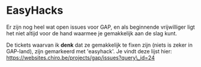 EasyHacks
=========

Er zijn nog heel wat open issues voor GAP, en als beginnende
vrijwilliger ligt het niet altijd voor de hand waarmee je gemakkelijk
aan de slag kunt.

De tickets waarvan ik **denk** dat ze gemakkelijk te fixen zijn (niets
is zeker in GAP-land), zijn gemarkeerd met 'easyhack'. Je vindt deze
lijst hier: https://websites.chiro.be/projects/gap/issues?query\_id=24
